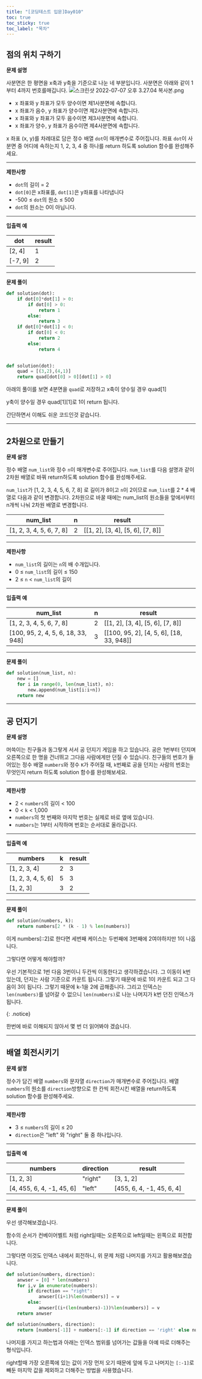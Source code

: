 ```yaml
---
title: "[코딩테스트 입문]Day010"
toc: true
toc_sticky: true
toc_label: "목차"
---
```


## 점의 위치 구하기

**문제 설명**

사분면은 한 평면을 x축과 y축을 기준으로 나눈 네 부분입니다. 사분면은 아래와 같이 1부터 4까지 번호를매깁니다.
![스크린샷 2022-07-07 오후 3.27.04 복사본.png](https://grepp-programmers.s3.ap-northeast-2.amazonaws.com/files/production/b58d4788-42fa-44fa-af50-481907e65473/%E1%84%89%E1%85%B3%E1%84%8F%E1%85%B3%E1%84%85%E1%85%B5%E1%86%AB%E1%84%89%E1%85%A3%E1%86%BA%202022-07-07%20%E1%84%8B%E1%85%A9%E1%84%92%E1%85%AE%203.27.04%20%E1%84%87%E1%85%A9%E1%86%A8%E1%84%89%E1%85%A1%E1%84%87%E1%85%A9%E1%86%AB.png)

- x 좌표와 y 좌표가 모두 양수이면 제1사분면에 속합니다.
- x 좌표가 음수, y 좌표가 양수이면 제2사분면에 속합니다.
- x 좌표와 y 좌표가 모두 음수이면 제3사분면에 속합니다.
- x 좌표가 양수, y 좌표가 음수이면 제4사분면에 속합니다.

x 좌표 (x, y)를 차례대로 담은 정수 배열 `dot`이 매개변수로 주어집니다. 좌표 `dot`이 사분면 중 어디에 속하는지 1, 2, 3, 4 중 하나를 return 하도록 solution 함수를 완성해주세요.

------

**제한사항**

- `dot`의 길이 = 2
- `dot[0]`은 x좌표를, `dot[1]`은 y좌표를 나타냅니다
- -500 ≤ `dot`의 원소 ≤ 500
- `dot`의 원소는 0이 아닙니다.

------

**입출력 예**

| dot     | result |
| ------- | ------ |
| [2, 4]  | 1      |
| [-7, 9] | 2      |

---

**문제 풀이**

```python
def solution(dot):
    if dot[0]*dot[1] > 0:
        if dot[0] > 0:
            return 1
        else:
            return 3
    if dot[0]*dot[1] < 0:
        if dot[0] < 0:
            return 2
        else:
            return 4
        
```

```python
def solution(dot):
    quad = [(3,2),(4,1)]
    return quad[dot[0] > 0][dot[1] > 0]
```

아래의 풀이를 보면 4분면을 `quad`로 저장하고 x축이 양수일 경우 quad[1]

y축이 양수일 경우 quad\[1][1]로 1이 return 됩니다.

간단하면서 이해도 쉬운 코드인것 같습니다.

---

## 2차원으로 만들기

**문제 설명**

정수 배열 `num_list`와 정수 `n`이 매개변수로 주어집니다. `num_list`를 다음 설명과 같이 2차원 배열로 바꿔 return하도록 solution 함수를 완성해주세요.

`num_list`가 [1, 2, 3, 4, 5, 6, 7, 8] 로 길이가 8이고 `n`이 2이므로 `num_list`를 2 * 4 배열로 다음과 같이 변경합니다. 2차원으로 바꿀 때에는 num_list의 원소들을 앞에서부터 n개씩 나눠 2차원 배열로 변경합니다.

| num_list                 | n    | result                           |
| ------------------------ | ---- | -------------------------------- |
| [1, 2, 3, 4, 5, 6, 7, 8] | 2    | [[1, 2], [3, 4], [5, 6], [7, 8]] |

------

**제한사항**

- `num_list`의 길이는 `n`의 배 수개입니다.
- 0 ≤ `num_list`의 길이 ≤ 150
- 2 ≤ `n` < `num_list`의 길이

------

**입출력 예**

| num_list                           | n    | result                                   |
| ---------------------------------- | ---- | ---------------------------------------- |
| [1, 2, 3, 4, 5, 6, 7, 8]           | 2    | [[1, 2], [3, 4], [5, 6], [7, 8]]         |
| [100, 95, 2, 4, 5, 6, 18, 33, 948] | 3    | [[100, 95, 2], [4, 5, 6], [18, 33, 948]] |

---

**문제 풀이**

```python
def solution(num_list, n):
    new = []
    for i in range(0, len(num_list), n):
        new.append(num_list[i:i+n])
    return new
```

---

## 공 던지기

**문제 설명**

머쓱이는 친구들과 동그랗게 서서 공 던지기 게임을 하고 있습니다. 공은 1번부터 던지며 오른쪽으로 한 명을 건너뛰고 그다음 사람에게만 던질 수 있습니다. 친구들의 번호가 들어있는 정수 배열 `numbers`와 정수 `K`가 주어질 때, `k`번째로 공을 던지는 사람의 번호는 무엇인지 return 하도록 solution 함수를 완성해보세요.

------

**제한사항**

- 2 < `numbers`의 길이 < 100
- 0 < `k` < 1,000
- `numbers`의 첫 번째와 마지막 번호는 실제로 바로 옆에 있습니다.
- `numbers`는 1부터 시작하며 번호는 순서대로 올라갑니다.

------

**입출력 예**

| numbers            | k    | result |
| ------------------ | ---- | ------ |
| [1, 2, 3, 4]       | 2    | 3      |
| [1, 2, 3, 4, 5, 6] | 5    | 3      |
| [1, 2, 3]          | 3    | 2      |

---

**문제 풀이**

```python
def solution(numbers, k):
    return numbers[2 * (k - 1) % len(numbers)]
```

이게 numbers[::2]로 한다면 세번째 케이스는 두번째에 3번째에 2여야하지만 1이 나옵니다.

그렇다면 어떻게 해야할까?

우선 기본적으로 1번 다음 3번이니 두칸씩 이동한다고 생각하겠습니다. 그 이동이 k번 있는데, 던지는 사람 기준으로 카운트 됩니다. 그렇기 때문에 바로 1이  카운트 되고 그 다음이 3이 됩니다. 그렇기 때문에 k-1을 2에 곱해줍니다. 그리고 인덱스는 `len(numbers)`를 넘어갈 수 없으니 `len(numbers)`로 나눈 나머지가  k번 던진 인덱스가 됩니다.



{: .notice}

한번에 바로 이해되지 않아서 몇 번 더 읽어봐야 겠습니다.

---

## 배열 회전시키기

**문제 설명**

정수가 담긴 배열 `numbers`와 문자열 `direction`가 매개변수로 주어집니다. 배열 `numbers`의 원소를 `direction`방향으로 한 칸씩 회전시킨 배열을 return하도록 solution 함수를 완성해주세요.

------

**제한사항**

- 3 ≤ `numbers`의 길이 ≤ 20
- `direction`은 "left" 와 "right" 둘 중 하나입니다.

------

**입출력 예**

| numbers                   | direction | result                    |
| ------------------------- | --------- | ------------------------- |
| [1, 2, 3]                 | "right"   | [3, 1, 2]                 |
| [4, 455, 6, 4, -1, 45, 6] | "left"    | [455, 6, 4, -1, 45, 6, 4] |

---

**문제 풀이**

우선 생각해보겠습니다.

함수의 순서가 컨베이어벨트 처럼 right일때는 오른쪽으로 left일때는 왼쪽으로 회전합니다.

그렇다면 이것도 인덱스 내에서 회전하니, 위 문제 처럼 나머지를 가지고 활용해보겠습니다.

```python
def solution(numbers, direction):
    anwser = [0] * len(numbers)
    for i,v in enumerate(numbers):
        if direction == "right":
            anwser[(i+1)%len(numbers)] = v
        else:
            anwser[(i+(len(numbers)-1))%len(numbers)] = v
    return anwser
```

```python
def solution(numbers, direction):
    return [numbers[-1]] + numbers[:-1] if direction == 'right' else numbers[1:] + [numbers[0]]
```

나머지를 가지고 하는법과 아래는 인덱스 범위를 넘어가는 값들을 아예 따로 더해주는 형식입니다. 

right할때 가장 오른쪽에 있는 값이 가장 먼저 오기 때문에 앞에 두고 나머지는 `[:-1]`로 빼둔 마지막 값을 제외하고 더해주는 방법을 사용했습니다.